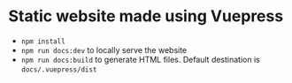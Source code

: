 # Static website made using Vuepress

- `npm install`
- `npm run docs:dev` to locally serve the website
- `npm run docs:build` to generate HTML files. Default destination is `docs/.vuepress/dist`

